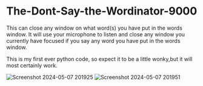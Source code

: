 # The-Dont-Say-the-Wordinator-9000

This can close any window on what word(s) you have put in the words window. It will use your microphone to listen and close any window you currently have focused if you say any word you have put in the words window.

This is my first ever python code, so expect it to be a little wonky,but it will most certainly work.

![Screenshot 2024-05-07 201925](https://github.com/BallisticMayhem/The-Dont-Say-the-Wordinator-9000/assets/38803056/f0226273-0a3b-406f-9e3c-4f240c003298)
![Screenshot 2024-05-07 201951](https://github.com/BallisticMayhem/The-Dont-Say-the-Wordinator-9000/assets/38803056/523f6917-4cd6-4614-9867-615357508946)
